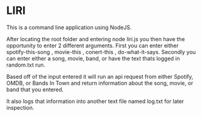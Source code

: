 # LIRI

This is a command line application using NodeJS.

After locating the root folder and entering node liri.js you then have the opportunity to enter 2 different arguments.
First you can enter either spotify-this-song , movie-this , conert-this , do-what-it-says.
Secondly you can enter either a song, movie, band, or have the text thats logged in random.txt run.

Based off of the input entered it will run an api request from either Spotify, OMDB, or Bands In Town and return information about the song, movie, or band that you entered. 

It also logs that information into another text file named log.txt for later inspection.
